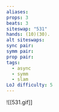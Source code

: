 ```yaml
---
aliases: 
props: 3
beats: 3
siteswap: "531"
hands: (10)(30).
alt siteswaps: 
sync pair: 
symm pair: 
prop pair: 
tags:
  - async
  - symm
  - slam
LoJ difficulty: 5
---
```

![[531.gif]]
